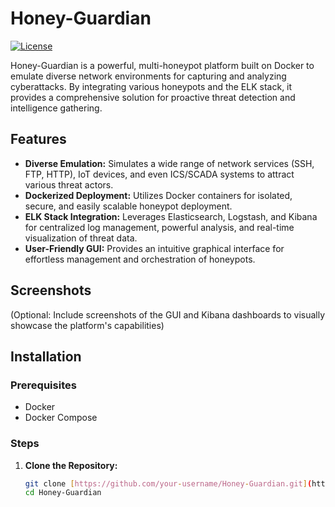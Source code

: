 # Honey-Guardian

[![License](https://img.shields.io/badge/License-MIT-yellow.svg)](https://opensource.org/licenses/MIT)

Honey-Guardian is a powerful, multi-honeypot platform built on Docker to emulate diverse network environments for capturing and analyzing cyberattacks. By integrating various honeypots and the ELK stack, it provides a comprehensive solution for proactive threat detection and intelligence gathering.

## Features

* **Diverse Emulation:**  Simulates a wide range of network services (SSH, FTP, HTTP), IoT devices, and even ICS/SCADA systems to attract various threat actors.
* **Dockerized Deployment:** Utilizes Docker containers for isolated, secure, and easily scalable honeypot deployment.
* **ELK Stack Integration:**  Leverages Elasticsearch, Logstash, and Kibana for centralized log management, powerful analysis, and real-time visualization of threat data.
* **User-Friendly GUI:**  Provides an intuitive graphical interface for effortless management and orchestration of honeypots.

## Screenshots

(Optional: Include screenshots of the GUI and Kibana dashboards to visually showcase the platform's capabilities)

## Installation

### Prerequisites

* Docker
* Docker Compose

### Steps

1. **Clone the Repository:**
   ```bash
   git clone [https://github.com/your-username/Honey-Guardian.git](https://github.com/your-username/Honey-Guardian.git)
   cd Honey-Guardian
